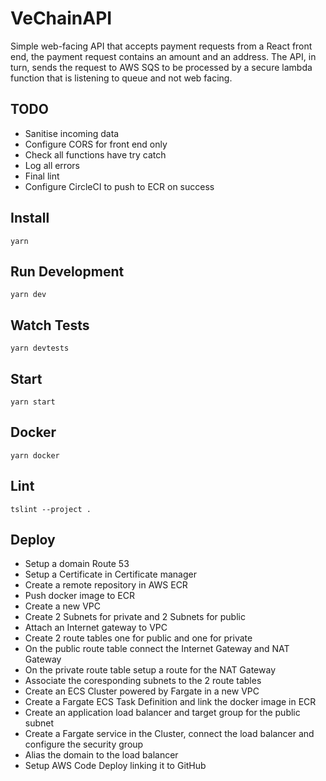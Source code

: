 # VeChainAPI
Simple web-facing API that accepts payment requests from a React front end, the payment request contains an amount and an address. The API, in turn, sends the request to AWS SQS to be processed by a secure lambda function that is listening to queue and not web facing.

## TODO

* Sanitise incoming data
* Configure CORS for front end only
* Check all functions have try catch
* Log all errors
* Final lint
* Configure CircleCI to push to ECR on success

## Install

```ssh
yarn
```

## Run Development

```ssh
yarn dev
```

## Watch Tests

```ssh
yarn devtests
```

## Start

```ssh
yarn start
```

## Docker

```ssh
yarn docker
```

## Lint

```ssh
tslint --project .
```

## Deploy

* Setup a domain Route 53
* Setup a Certificate in Certificate manager
* Create a remote repository in AWS ECR
* Push docker image to ECR
* Create a new VPC
* Create 2 Subnets for private and 2 Subnets for public
* Attach an Internet gateway to VPC
* Create 2 route tables one for public and one for private
* On the public route table connect the Internet Gateway and NAT Gateway
* On the private route table setup a route for the NAT Gateway
* Associate the coresponding subnets to the 2 route tables
* Create an ECS Cluster powered by Fargate in a new VPC
* Create a Fargate ECS Task Definition and link the docker image in ECR
* Create an application load balancer and target group for the public subnet
* Create a Fargate service in the Cluster, connect the load balancer and configure the security group
* Alias the domain to the load balancer
* Setup AWS Code Deploy linking it to GitHub





